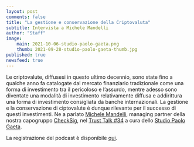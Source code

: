 ```yaml
---
layout: post
comments: false
title: "La gestione e conservazione della Criptovaluta"
subtitle: Intervista a Michele Mandelli
author: "Staff"
image:
    main: 2021-10-06-studio-paolo-gaeta.png
    thumb: 2021-09-28-studio-paolo-gaeta-thumb.jpg
published: true
newsfeed: true
---
```


Le criptovalute, diffusesi in questo ultimo decennio, sono state fino a qualche anno fa catalogate dal mercato finanziario tradizionale come una forma di investimento tra il pericoloso e l’assurdo, mentre adesso sono diventate una modalità di investimento relativamente diffusa e addirittura una forma di investimento consigliata da banche internazionali. La gestione e la conservazione di ciptovalute è dunque rilevante per il successo di questi investimenti. Ne a parlato [Michele Mandelli](https://ametrano.net/), managing partner della nostra capogruppo [CheckSig](https://checksig.io/), nel [Trust Talk #34](https://www.studiogaeta.com/it/dettaglio_news.aspx?iddettaglio=339&myband=1) a cura dello [Studio Paolo Gaeta](https://www.studiogaeta.com/it/).

La registrazione del podcast è disponibile [qui](https://www.studiogaeta.com/it/dettaglio_news.aspx?iddettaglio=339&myband=1).
